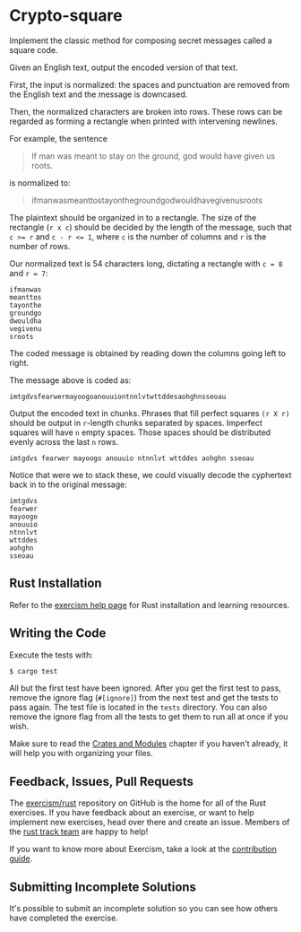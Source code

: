 # Crypto-square

Implement the classic method for composing secret messages called a square code.

Given an English text, output the encoded version of that text.

First, the input is normalized: the spaces and punctuation are removed from the English text and the message is downcased.

Then, the normalized characters are broken into rows. These rows can be regarded as forming a rectangle when printed with intervening newlines.

For example, the sentence

> If man was meant to stay on the ground, god would have given us roots.

is normalized to:

> ifmanwasmeanttostayonthegroundgodwouldhavegivenusroots

The plaintext should be organized in to a rectangle. The size of the rectangle (`r x c`) should be decided by the length of the message, such that `c >= r` and `c - r <= 1`, where `c` is the number of columns and `r` is the number of rows.

Our normalized text is 54 characters long, dictating a rectangle with `c = 8` and `r = 7`:

```plain
ifmanwas
meanttos
tayonthe
groundgo
dwouldha
vegivenu
sroots
```

The coded message is obtained by reading down the columns going left to right.

The message above is coded as:

```plain
imtgdvsfearwermayoogoanouuiontnnlvtwttddesaohghnsseoau
```

Output the encoded text in chunks. Phrases that fill perfect squares `(r X r)` should be output in `r`-length chunks separated by spaces. Imperfect squares will have `n` empty spaces. Those spaces should be distributed evenly across the last `n` rows.

```plain
imtgdvs fearwer mayoogo anouuio ntnnlvt wttddes aohghn sseoau
```

Notice that were we to stack these, we could visually decode the cyphertext back in to the original message:

```plain
imtgdvs
fearwer
mayoogo
anouuio
ntnnlvt
wttddes
aohghn
sseoau
```

## Rust Installation

Refer to the [exercism help page][help-page] for Rust installation and learning resources.

## Writing the Code

Execute the tests with:

```bash
$ cargo test
```

All but the first test have been ignored. After you get the first test to pass, remove the ignore flag (`#[ignore]`) from the next test and get the tests to pass again. The test file is located in the `tests` directory. You can also remove the ignore flag from all the tests to get them to run all at once if you wish.

Make sure to read the [Crates and Modules](https://doc.rust-lang.org/stable/book/crates-and-modules.html) chapter if you haven't already, it will help you with organizing your files.

## Feedback, Issues, Pull Requests

The [exercism/rust](https://github.com/exercism/rust) repository on GitHub is the home for all of the Rust exercises. If you have feedback about an exercise, or want to help implement new exercises, head over there and create an issue. Members of the [rust track team](https://github.com/orgs/exercism/teams/rust) are happy to help!

If you want to know more about Exercism, take a look at the [contribution guide](https://github.com/exercism/docs/blob/master/contributing-to-language-tracks/README.md).

## Submitting Incomplete Solutions

It's possible to submit an incomplete solution so you can see how others have completed the exercise.

[crates-and-modules]: http://doc.rust-lang.org/stable/book/crates-and-modules.html
[help-page]: http://exercism.io/languages/rust
